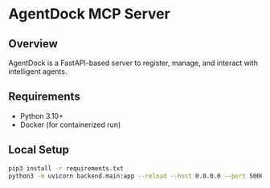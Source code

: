 # AgentDock MCP Server

## Overview

AgentDock is a FastAPI-based server to register, manage, and interact with intelligent agents.

## Requirements

- Python 3.10+
- Docker (for containerized run)

## Local Setup

```bash
pip3 install -r requirements.txt
python3 -m uvicorn backend.main:app --reload --host 0.0.0.0 --port 5000
